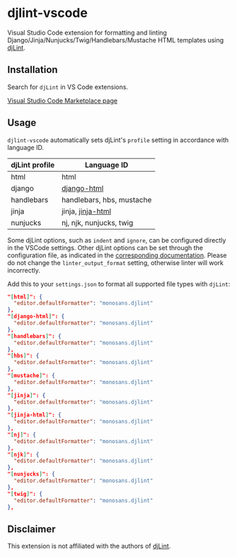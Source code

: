 # djlint-vscode

Visual Studio Code extension for formatting and linting Django/Jinja/Nunjucks/Twig/Handlebars/Mustache HTML templates using [djLint](https://djlint.com).

## Installation

Search for `djLint` in VS Code extensions.

[Visual Studio Code Marketplace page](https://marketplace.visualstudio.com/items?itemName=monosans.djlint)

## Usage

`djlint-vscode` automatically sets djLint's `profile` setting in accordance with language ID.

| djLint profile | Language ID                                                                                     |
| -------------- | ----------------------------------------------------------------------------------------------- |
| html           | html                                                                                            |
| django         | [django-html](https://marketplace.visualstudio.com/items?itemName=batisteo.vscode-django)       |
| handlebars     | handlebars, hbs, mustache                                                                       |
| jinja          | jinja, [jinja-html](https://marketplace.visualstudio.com/items?itemName=samuelcolvin.jinjahtml) |
| nunjucks       | nj, njk, nunjucks, twig                                                                         |

Some djLint options, such as `indent` and `ignore`, can be configured directly in the VSCode settings. Other djLint options can be set through the configuration file, as indicated in the [corresponding documentation](https://djlint.com/docs/configuration/). Please do not change the `linter_output_format` setting, otherwise linter will work incorrectly.

Add this to your `settings.json` to format all supported file types with `djLint`:

```json
"[html]": {
  "editor.defaultFormatter": "monosans.djlint"
},
"[django-html]": {
  "editor.defaultFormatter": "monosans.djlint"
},
"[handlebars]": {
  "editor.defaultFormatter": "monosans.djlint"
},
"[hbs]": {
  "editor.defaultFormatter": "monosans.djlint"
},
"[mustache]": {
  "editor.defaultFormatter": "monosans.djlint"
},
"[jinja]": {
  "editor.defaultFormatter": "monosans.djlint"
},
"[jinja-html]": {
  "editor.defaultFormatter": "monosans.djlint"
},
"[nj]": {
  "editor.defaultFormatter": "monosans.djlint"
},
"[njk]": {
  "editor.defaultFormatter": "monosans.djlint"
},
"[nunjucks]": {
  "editor.defaultFormatter": "monosans.djlint"
},
"[twig]": {
  "editor.defaultFormatter": "monosans.djlint"
},
```

## Disclaimer

This extension is not affiliated with the authors of [djLint](https://djlint.com).
